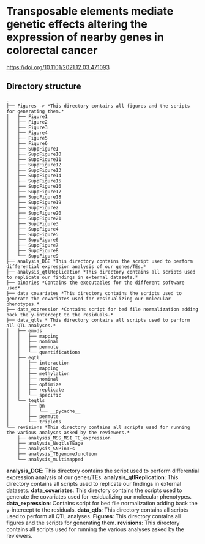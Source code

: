 # Transposable elements mediate genetic effects altering the expression of nearby genes in colorectal cancer


https://doi.org/10.1101/2021.12.03.471093

## Directory structure 

```
.
├── Figures -> *This directory contains all figures and the scripts for generating them.*
│   ├── Figure1
│   ├── Figure2
│   ├── Figure3
│   ├── Figure4
│   ├── Figure5
│   ├── Figure6
│   ├── SuppFigure1
│   ├── SuppFigure10
│   ├── SuppFigure11
│   ├── SuppFigure12
│   ├── SuppFigure13
│   ├── SuppFigure14
│   ├── SuppFigure15
│   ├── SuppFigure16
│   ├── SuppFigure17
│   ├── SuppFigure18
│   ├── SuppFigure19
│   ├── SuppFigure2
│   ├── SuppFigure20
│   ├── SuppFigure21
│   ├── SuppFigure3
│   ├── SuppFigure4
│   ├── SuppFigure5
│   ├── SuppFigure6
│   ├── SuppFigure7
│   ├── SuppFigure8
│   └── SuppFigure9
├── analysis_DGE *This directory contains the script used to perform differential expression analysis of our genes/TEs.*
├── analysis_qtlReplication *This directory contains all scripts used to replicate our findings in external datasets.*
├── binaries *Contains the executables for the different software used* 
├── data_covariates *This directory contains the scripts used to generate the covariates used for residualizing our molecular phenotypes.*
├── data_expression *Contains script for bed file normalization adding back the y-intercept to the residuals.* 
├── data_qtls * This directory contains all scripts used to perform all QTL analyses.* 
│   ├── emods
│   │   ├── mapping
│   │   ├── nominal
│   │   ├── permute
│   │   └── quantifications
│   ├── eqtl
│   │   ├── interaction
│   │   ├── mapping
│   │   ├── methylation
│   │   ├── nominal
│   │   ├── optimize
│   │   ├── replicate
│   │   └── specific
│   └── teqtls
│       ├── bn
│       │   └── __pycache__
│       ├── permute
│       └── triplets
└── revisions *This directory contains all scripts used for running the various analyses asked by the reviewers.* 
    ├── analysis_MSS_MSI_TE_expression
    ├── analysis_NeqtlsTEage
    ├── analysis_SNPinTEs
    ├── analysis_TEgenomeJunction
    └── analysis_multimapped
```
**analysis_DGE**: This directory contains the script used to perform differential expression analysis of our genes/TEs. 
**analysis_qtlReplication**: This directory contains all scripts used to replicate our findings in external datasets. 
**data_covariates**: This directory contains the scripts used to generate the covariates used for residualizing our molecular phenotypes. 
**data_expression**: Contains script for bed file normalization adding back the y-intercept to the residuals. 
**data_qtls**: This directory contains all scripts used to perform all QTL analyses. 
**Figures**: This directory contains all figures and the scripts for generating them. 
**revisions**: This directory contains all scripts used for running the various analyses asked by the reviewers. 



